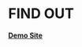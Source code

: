 <h1>FIND OUT</h1>

**[Demo Site](https://pslib-cz.github.io/2020l4web-campaign-RichardKomnacky/)**




